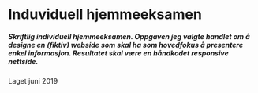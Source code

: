 # Induviduell hjemmeeksamen 

##### Skriftlig individuell hjemmeeksamen. Oppgaven jeg valgte handlet om å designe en (fiktiv) webside som skal ha som hovedfokus å presentere enkel informasjon. Resultatet skal være en håndkodet responsive nettside.

Laget juni 2019
